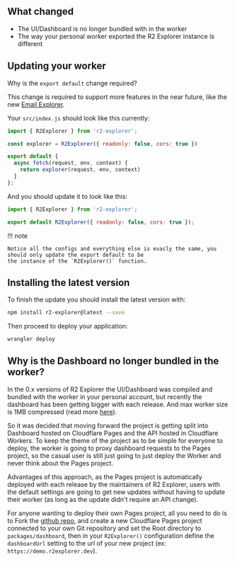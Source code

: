 ## What changed

- The UI/Dashboard is no longer bundled with in the worker
- The way your personal worker exported the R2 Explorer instance is different

## Updating your worker

Why is the `export default` change required?

This change is required to support more features in the near future, like the new [Email Explorer](setup-email-explorer.md).


Your `src/index.js` should look like this currently:
```js title="src/index.js"
import { R2Explorer } from 'r2-explorer';

const explorer = R2Explorer({ readonly: false, cors: true })

export default {
  async fetch(request, env, context) {
    return explorer(request, env, context)
  }
};
```

And you should update it to look like this:
```js title="src/index.js"
import { R2Explorer } from 'r2-explorer';

export default R2Explorer({ readonly: false, cors: true });
```

!!! note

    Notice all the configs and everything else is exacly the same, you should only update the export default to be
    the instance of the `R2Explorer()` function.

## Installing the latest version


To finish the update you should install the latest version with:

```bash
npm install r2-explorer@latest --save
```

Then proceed to deploy your application:
```bash
wrangler deploy
```

## Why is the Dashboard no longer bundled in the worker? 

In the 0.x versions of R2 Explorer the UI/Dashboard was compiled and bundled with the worker in your personal account,
but recently the dashboard has been getting bigger with each release. And max worker size is 1MB compressed
(read more [here](https://developers.cloudflare.com/workers/platform/limits/#worker-size)).

So it was decided that moving forward the project is getting split into Dashboard hosted on Cloudflare Pages and the 
API hosted in Cloudflare Workers. To keep the theme of the project as to be simple for everyone to deploy,
the worker is going to proxy dashboard requests to the Pages project, so the casual user is still just going to
just deploy the Worker and never think about the Pages project.

Advantages of this approach, as the Pages project is automatically deployed with each release by the maintainers of
R2 Explorer, users with the default settings are going to get new updates without having to update their worker (as
long as the update didn't require an API change).

For anyone wanting to deploy their own Pages project, all you need to do is to Fork the 
[github repo](https://github.com/G4brym/R2-Explorer), and create a new Cloudflare Pages project connected to your own
Git repository and set the Root directory to `packages/dashboard`, then in your `R2Explorer()` configuration define the
`dashboardUrl` setting to the url of your new project (ex: `https://demo.r2explorer.dev`).
